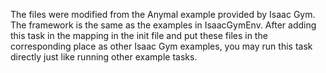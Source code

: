 The files were modified from the Anymal example provided by Isaac Gym.
The framework is the same as the examples in IsaacGymEnv.
After adding this task in the mapping in the init file and put these files in the corresponding place as other Isaac Gym examples, you may run this task directly just like running other example tasks.
